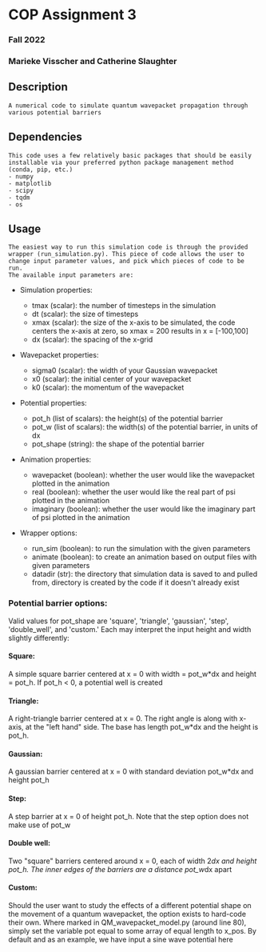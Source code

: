 # COP Assignment 3
### Fall 2022
### Marieke Visscher and Catherine Slaughter

## Description

	A numerical code to simulate quantum wavepacket propagation through various potential barriers

## Dependencies

	This code uses a few relatively basic packages that should be easily installable via your preferred python package management method (conda, pip, etc.)
	- numpy
	- matplotlib
	- scipy 
	- tqdm
	- os

## Usage

	The easiest way to run this simulation code is through the provided wrapper (run_simulation.py). This piece of code allows the user to change input parameter values, and pick which pieces of code to be run. 
	The available input parameters are:

- Simulation properties:
	- tmax (scalar): the number of timesteps in the simulation
    - dt (scalar): the size of timesteps
    - xmax (scalar): the size of the x-axis to be simulated, the code centers the x-axis at zero, so xmax = 200 results in x = [-100,100]
    - dx (scalar): the spacing of the x-grid

- Wavepacket properties:
	- sigma0 (scalar): the width of your Gaussian wavepacket
    - x0 (scalar): the initial center of your wavepacket
    - k0 (scalar): the momentum of the wavepacket

- Potential properties:
	- pot_h (list of scalars): the height(s) of the potential barrier
    - pot_w (list of scalars): the width(s) of the potential barrier, in units of dx
    - pot_shape (string): the shape of the potential barrier

- Animation properties:
	- wavepacket (boolean): whether the user would like the wavepacket plotted in the animation
    - real (boolean): whether the user would like the real part of psi plotted in the animation
    - imaginary (boolean): whether the user would like the imaginary part of psi plotted in the animation

- Wrapper options:
	- run_sim (boolean): to run the simulation with the given parameters
	- animate (boolean): to create an animation based on output files with given parameters
	- datadir (str): the directory that simulation data is saved to and pulled from, directory is created by the code if it doesn't already exist


### Potential barrier options:

Valid values for pot_shape are 'square', 'triangle', 'gaussian', 'step', 'double_well', and 'custom.' 
Each may interpret the input height and width slightly differently:

#### Square: 

A simple square barrier centered at x = 0 with width = pot_w*dx and height = pot_h. If pot_h < 0, a potential well is created

#### Triangle: 

A right-triangle barrier centered at x = 0. The right angle is along with x-axis, at the "left hand" side. The base has length pot_w*dx and the height is pot_h.

#### Gaussian:

A gaussian barrier centered at x = 0 with standard deviation pot_w*dx and height pot_h

#### Step:
	
A step barrier at x = 0 of height pot_h. Note that the step option does not make use of pot_w

#### Double well: 
	
Two "square" barriers centered around x = 0, each of width 2*dx and height pot_h. The inner edges of the barriers are a distance pot_w*dx apart

#### Custom:
	
Should the user want to study the effects of a different potential shape on the movement of a quantum wavepacket, the option exists to hard-code their own.
Where marked in QM_wavepacket_model.py (around line 80), simply set the variable pot equal to some array of equal length to x_pos. By default and as an example, we have input a sine wave potential here

